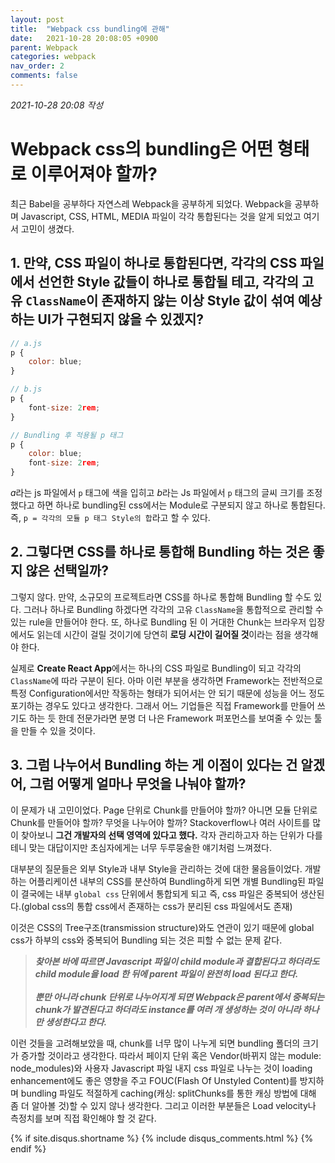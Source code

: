 ```yaml
---
layout: post
title:  "Webpack css bundling에 관해"
date:   2021-10-28 20:08:05 +0900
parent: Webpack
categories: webpack
nav_order: 2
comments: false
---
```


*2021-10-28 20:08 작성*

# Webpack css의 bundling은 어떤 형태로 이루어져야 할까?
최근 Babel을 공부하다 자연스레 Webpack을 공부하게 되었다. Webpack을 공부하며 Javascript, CSS, HTML, MEDIA 파일이 각각 통합된다는 것을 알게 되었고 여기서 고민이 생겼다. 

## 1. 만약, CSS 파일이 하나로 통합된다면, 각각의 CSS 파일에서 선언한 Style 값들이 하나로 통합될 테고, 각각의 고유 `ClassName`이 존재하지 않는 이상 Style 값이 섞여 예상하는 UI가 구현되지 않을 수 있겠지?

```js
// a.js
p {
    color: blue; 
}

// b.js
p {
    font-size: 2rem;
}

// Bundling 후 적용될 p 태그
p {
    color: blue;
    font-size: 2rem;
}
```

*a*라는 js 파일에서 `p` 태그에 색을 입히고 *b*라는 Js 파일에서 `p` 태그의 글씨 크기를 조정했다고 하면 하나로 bundling된 css에서는 Module로 구분되지 않고 하나로 통합된다. 즉, `p = 각각의 모듈 p 태그 Style의 합`라고 할 수 있다.

## 2. 그렇다면 CSS를 하나로 통합해 Bundling 하는 것은 좋지 않은 선택일까?

그렇지 않다. 만약, 소규모의 프로젝트라면 CSS를 하나로 통합해 Bundling 할 수도 있다. 그러나 하나로 Bundling 하겠다면 각각의 고유 `ClassName`을 통합적으로 관리할 수 있는 rule을 만들어야 한다. 또, 하나로 Bundling 된 이 거대한 Chunk는 브라우저 입장에서도 읽는데 시간이 걸릴 것이기에 당연히 **로딩 시간이 길어질 것**이라는 점을 생각해야 한다.

실제로 **Create React App**에서는 하나의 CSS 파일로 Bundling이 되고 각각의 `ClassName`에 따라 구분이 된다. 아마 이런 부분을 생각하면 Framework는 전반적으로 특정 Configuration에서만 작동하는 형태가 되어서는 안 되기 때문에 성능을 어느 정도 포기하는 경우도 있다고 생각한다. 그래서 어느 기업들은 직접 Framework를 만들어 쓰기도 하는 듯 한데 전문가라면 분명 더 나은 Framework 퍼포먼스를 보여줄 수 있는 툴을 만들 수 있을 것이다.

## 3. 그럼 나누어서 Bundling 하는 게 이점이 있다는 건 알겠어, 그럼 어떻게 얼마나 무엇을 나눠야 할까?

이 문제가 내 고민이었다. Page 단위로 Chunk를 만들어야 할까? 아니면 모듈 단위로 Chunk를 만들어야 할까? 무엇을 나누어야 할까? Stackoverflow나 여러 사이트를 많이 찾아보니 **그건 개발자의 선택 영역에 있다고 했다.** 각자 관리하고자 하는 단위가 다를 테니 맞는 대답이지만 초심자에게는 너무 두루뭉술한 얘기처럼 느껴졌다.

대부분의 질문들은 외부 Style과 내부 Style을 관리하는 것에 대한 물음들이었다. 개발하는 어플리케이션 내부의 CSS를 분산하여 Bundling하게 되면 개별 Bundling된 파일이 결국에는 내부 `global css` 단위에서 통합되게 되고 즉, css 파일은 중복되어 생산된다.(global css의 통합 css에서 존재하는 css가 분리된 css 파일에서도 존재)

이것은 CSS의 Tree구조(transmission structure)와도 연관이 있기 때문에 global css가 하부의 css와 중복되어 Bundling 되는 것은 피할 수 없는 문제 같다.

> ***찾아본 바에 따르면 Javascript 파일이 child module과 결합된다고 하더라도 child module을 load 한 뒤에 parent 파일이 완전히 load 된다고 한다.*** <br/><br/>
> ***뿐만 아니라 chunk 단위로 나누어지게 되면 Webpack은 parent에서 중복되는 chunk가 발견된다고 하더라도 instance를 여러 개 생성하는 것이 아니라 하나만 생성한다고 한다.***

이런 것들을 고려해보았을 때, chunk를 너무 많이 나누게 되면 bundling 폴더의 크기가 증가할 것이라고 생각한다. 따라서 페이지 단위 혹은 Vendor(바뀌지 않는 module: node_modules)와 사용자 Javascript 파일 내지 css 파일로 나누는 것이 loading enhancement에도 좋은 영향을 주고 FOUC(Flash Of Unstyled Content)를 방지하며 bundling 파일도 적절하게 caching(캐싱: splitChunks를 통한 캐싱 방법에 대해 좀 더 알아볼 것)할 수 있지 않나 생각한다. 그리고 이러한 부분들은 Load velocity나 측정치를 보며 직접 확인해야 할 것 같다.

{% if site.disqus.shortname %}
  {% include disqus_comments.html %}
{% endif %}